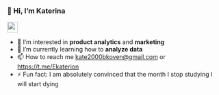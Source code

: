 ### 👋 Hi, I’m Katerina
<p> <a href="https://t.me/Ekaterion"><img src="![image](https://github.com/katerinabazh/katerinabazh/assets/135614951/2ddafecb-a63d-4806-a598-667c6c1285bf)" height=25></a> 

- 👀 I’m interested in **product analytics** and **marketing**
- 🌱 I’m currently learning how to **analyze data**
- 📫 How to reach me kate2000bkoven@gmail.com or https://t.me/Ekaterion 
- ⚡ Fun fact: I am absolutely convinced that the month I stop studying I will start dying

<!---
katerinabazh/katerinabazh is a ✨ special ✨ repository because its `README.md` (this file) appears on your GitHub profile.
You can click the Preview link to take a look at your changes.
--->
